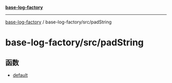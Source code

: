 [**base-log-factory**](../../../index.md)

***

[base-log-factory](../../../index.md) / base-log-factory/src/padString

# base-log-factory/src/padString

## 函数

- [default](functions/default.md)
